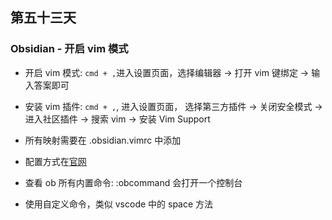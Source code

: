 ## 第五十三天

### Obsidian - 开启 vim 模式

- 开启 vim 模式: `cmd + ,`进入设置页面，选择编辑器 -> 打开 vim 键绑定 -> 输入答案即可

- 安装 vim 插件: `cmd + ,`, 进入设置页面， 选择第三方插件 -> 关闭安全模式 -> 进入社区插件 -> 搜索 vim -> 安装 Vim Support

- 所有映射需要在 .obsidian.vimrc 中添加

- 配置方式在[官网](https://github.com/esm7/obsidian-vimrc-support)

- 查看 ob 所有内置命令: :obcommand 会打开一个控制台

- 使用<space>自定义命令，类似 vscode 中的 space 方法

